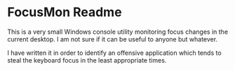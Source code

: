 
# FocusMon Readme

This is a very small Windows console utility monitoring focus changes in the
current desktop. I am not sure if it can be useful to anyone but whatever.

I have written it in order to identify an offensive application which tends to
steal the keyboard focus in the least appropriate times.
